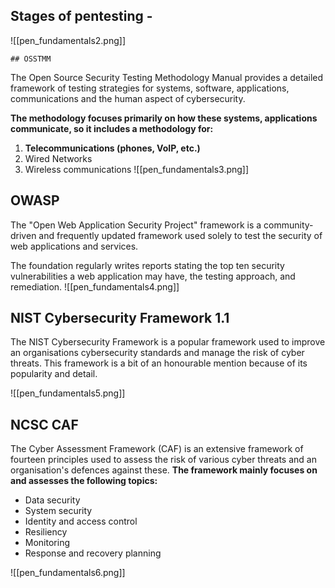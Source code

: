 ## Stages of pentesting - 
![[pen_fundamentals2.png]]

	## OSSTMM
The Open Source Security Testing Methodology Manual provides a detailed framework of testing strategies for systems, software, applications, communications and the human aspect of cybersecurity.

**The methodology focuses primarily on how these systems, applications communicate, so it includes a methodology for:**
1. **Telecommunications (phones, VoIP, etc.)**
2. Wired Networks
3. Wireless communications
![[pen_fundamentals3.png]]

## OWASP
The "Open Web Application Security Project" framework is a community-driven and frequently updated framework used solely to test the security of web applications and services.

The foundation regularly writes reports stating the top ten security vulnerabilities a web application may have, the testing approach, and remediation.
![[pen_fundamentals4.png]]

## NIST Cybersecurity Framework 1.1
The NIST Cybersecurity Framework is a popular framework used to improve an organisations cybersecurity standards and manage the risk of cyber threats. This framework is a bit of an honourable mention because of its popularity and detail.

![[pen_fundamentals5.png]]

## NCSC CAF
The Cyber Assessment Framework (CAF) is an extensive framework of fourteen principles used to assess the risk of various cyber threats and an organisation's defences against these.
**The framework mainly focuses on and assesses the following topics:**
- Data security
- System security
- Identity and access control
- Resiliency
- Monitoring
- Response and recovery planning

![[pen_fundamentals6.png]]
